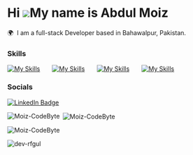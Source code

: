Hi ![](https://user-images.githubusercontent.com/18350557/176309783-0785949b-9127-417c-8b55-ab5a4333674e.gif)My name is Abdul Moiz
========================================================================================================================================

🌍  I am a full-stack Developer based in Bahawalpur, Pakistan.
<br/>

### Skills
[![My Skills](https://skillicons.dev/icons?i=wordpress)](https://skillicons.dev) &nbsp;&nbsp;&nbsp;&nbsp;&nbsp;
[![My Skills](https://skillicons.dev/icons?i=html,css,bootstrap&theme=dark)](https://skillicons.dev) &nbsp;&nbsp;&nbsp;&nbsp;&nbsp; [![My Skills](https://skillicons.dev/icons?i=js,nodejs,express)](https://skillicons.dev) &nbsp;&nbsp;&nbsp;&nbsp;&nbsp; 
[![My Skills](https://skillicons.dev/icons?i=mysql,mongodb)](https://skillicons.dev) 
<br/>

### Socials

<div id="badges">
  <a href="https://www.linkedin.com/in/moiz-codebyte/">
    <img src="https://img.shields.io/badge/LinkedIn-blue?style=for-the-badge&logo=linkedin&logoColor=white" alt="LinkedIn Badge"/>
  </a>
</div>

<img align="left" src="https://github-readme-stats.vercel.app/api/top-langs?username=Moiz-CodeByte&show_icons=true&locale=en&layout=compact" alt="Moiz-CodeByte" /></p>

<p>&nbsp;<img align="center" src="https://github-readme-stats.vercel.app/api?username=Moiz-CodeByte&show_icons=true&locale=en" alt="Moiz-CodeByte" /></p>

<p><img align="center" src="https://github-readme-streak-stats.herokuapp.com/?user=Moiz-CodeByte&" alt="Moiz-CodeByte" /></p>

<p align="left"> <img src="https://komarev.com/ghpvc/?username=dev-rfgul&label=Profile%20views&color=0e75b6&style=flat" alt="dev-rfgul" /> </p>

